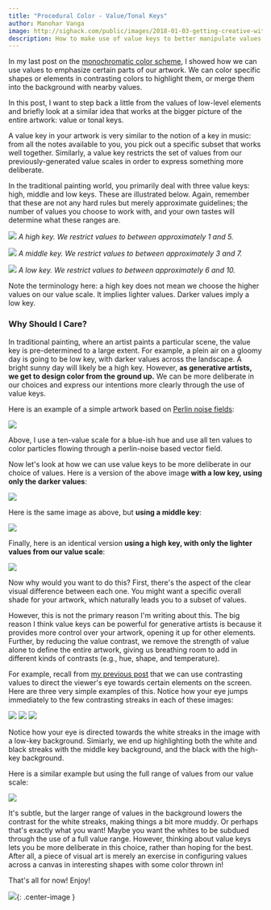 ```yaml
---
title: "Procedural Color - Value/Tonal Keys"
author: Manohar Vanga
image: http://sighack.com/public/images/2018-01-03-getting-creative-with-perlin-noise-fields/example-4.png
description: How to make use of value keys to better manipulate values in your generative artwork.
---
```


In my last post on the [monochromatic color scheme](procedural-color-algorithms-monochromatic-color-scheme),
I showed how we can use values to emphasize certain parts of our artwork. We
can color specific shapes or elements in contrasting colors to highlight them,
or merge them into the background with nearby values.

In this post, I want to step back a little from the values of low-level elements
and briefly look at a similar idea that works at the bigger picture of the entire
artwork: value or tonal keys.

A value key in your artwork is very similar to the notion of a key in music: from
all the notes available to you, you pick out a specific subset that works well together.
Similarly, a value key restricts the set of values from our previously-generated
value scales in order to express something more deliberate.

In the traditional painting world, you primarily deal with three value keys: high,
middle and low keys. These are illustrated below. Again, remember that these are
not any hard rules but merely approximate guidelines; the number of values you
choose to work with, and your own tastes will determine what these ranges are.

![](/public/images/2018-02-11-generative-color-algorithms/vs-grayscale-high.png)
*A high key. We restrict values to between approximately 1 and 5.*

![](/public/images/2018-02-11-generative-color-algorithms/vs-grayscale-mid.png)
*A middle key. We restrict values to between approximately 3 and 7.*

![](/public/images/2018-02-11-generative-color-algorithms/vs-grayscale-low.png)
*A low key. We restrict values to between approximately 6 and 10.*

Note the terminology here: a high key does not mean we choose the higher values
on our value scale. It implies lighter values. Darker values imply a low key.

### Why Should I Care?

In traditional painting, where an artist paints a particular scene, the value
key is pre-determined to a large extent. For example, a plein air on a gloomy
day is going to be low key, with darker values across the landscape. A bright
sunny day will likely be a high key. However, **as generative artists, we get to
design color from the ground up.** We can be more deliberate in our choices and
express our intentions more clearly through the use of value keys.

Here is an example of a simple artwork based on [Perlin noise fields](getting-creative-with-perlin-noise-fields):

![](/public/images/2018-02-11-generative-color-algorithms/key-full.png)

Above, I use a ten-value scale for a blue-ish hue and use all ten values to color
particles flowing through a perlin-noise based vector field.

Now let's look at how we can use value keys to be more deliberate in our choice
of values. Here is a version of the above image **with a low key, using only the
darker values**:

![](/public/images/2018-02-11-generative-color-algorithms/key-low.png)

Here is the same image as above, but **using a middle key**:

![](/public/images/2018-02-11-generative-color-algorithms/key-mid.png)

Finally, here is an identical version **using a high key, with only the lighter
values from our value scale**:

![](/public/images/2018-02-11-generative-color-algorithms/key-high.png)

Now why would you want to do this? First, there's the aspect of the clear
visual difference between each one. You might want a specific overall
shade for your artwork, which naturally leads you to a subset of values.

However, this is not the primary reason I'm writing about this. The big
reason I think value keys can be powerful for generative artists is
because it provides more control over your artwork, opening it up for
other elements. Further, by reducing the value contrast, we remove the
strength of value alone to define the entire artwork, giving us breathing
room to add in different kinds of contrasts (e.g., hue, shape, and temperature).

For example, recall from [my previous post](procedural-color-algorithms-monochromatic-color-scheme)
that we can use contrasting values to direct the viewer's eye towards
certain elements on the screen. Here are three very simple examples
of this. Notice how your eye jumps immediately to the few contrasting
streaks in each of these images:

![](/public/images/2018-02-11-generative-color-algorithms/key-ex-low.png)
![](/public/images/2018-02-11-generative-color-algorithms/key-ex-mid.png)
![](/public/images/2018-02-11-generative-color-algorithms/key-ex-high.png)

Notice how your eye is directed towards the white streaks in the image with
a low-key background. Simiarly, we end up highlighting both the white and
black streaks with the middle key background, and the black with the high-key
background.

Here is a similar example but using the full range of values from our value
scale:

![](/public/images/2018-02-11-generative-color-algorithms/key-ex-full.png)

It's subtle, but the larger range of values in the background lowers
the contrast for the white streaks, making things a bit more muddy.
Or perhaps that's exactly what you want! Maybe you want the
whites to be subdued through the use of a full value range. However, 
thinking about value keys lets you be more deliberate
in this choice, rather than hoping for the best. After all,
a piece of visual art is merely an exercise in configuring values across
a canvas in interesting shapes with some color thrown in!

That's all for now! Enjoy!

![](/public/images/end.gif){: .center-image }
